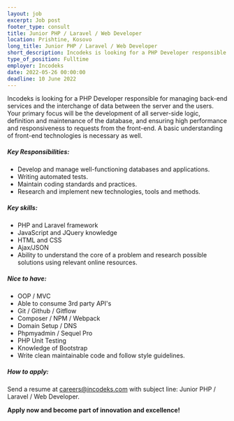```yaml
---
layout: job 
excerpt: Job post 
footer_type: consult
title: Junior PHP / Laravel / Web Developer
location: Prishtine, Kosovo
long_title: Junior PHP / Laravel / Web Developer
short_description: Incodeks is looking for a PHP Developer responsible for managing back-end services and the interchange of data between the server and the users.
type_of_position: Fulltime
employer: Incodeks
date: 2022-05-26 00:00:00
deadline: 10 June 2022
---
```


Incodeks is looking for a PHP Developer responsible for managing back-end services and the interchange of data between the server and the users. Your primary focus will be the development of all server-side logic, definition and maintenance of the database, and ensuring high performance and responsiveness to requests from the front-end. A basic understanding of front-end technologies is necessary as well.

##### Key Responsibilities:

- Develop and manage well-functioning databases and applications.
- Writing automated tests.
- Maintain coding standards and practices.
- Research and implement new technologies, tools and methods.

##### Key skills:

- PHP and Laravel framework
- JavaScript and JQuery knowledge
- HTML and CSS
- Ajax/JSON
- Ability to understand the core of a problem and research possible solutions using relevant online resources.

##### Nice to have:

- OOP / MVC
- Able to consume 3rd party API's
- Git / Github / Gitflow
- Composer / NPM / Webpack
- Domain Setup / DNS
- Phpmyadmin / Sequel Pro
- PHP Unit Testing
- Knowledge of Bootstrap
- Write clean maintainable code and follow style guidelines.


##### How to apply: 

Send a resume at <a href="mailto:careers@incodeks.com?subject=Junior PHP / Laravel / Web Developer" style="color:#5C46F9 !important">careers@incodeks.com</a> with subject line: Junior PHP / Laravel / Web Developer.

<p style="font-weight: bold">Apply now and become part of innovation and excellence!</p>